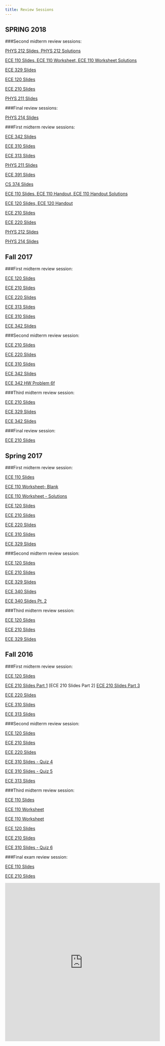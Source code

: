 ```yaml
---
title: Review Sessions
---
```


SPRING 2018
-----------

###Second midterm review sessions:

[PHYS 212 Slides, ](/assets/files/HKNPHYS212ReviewSession2SP18.pptx)
[PHYS 212 Solutions](/assets/files/HKNPHYS212ReviewSession2SP18_problems_soln.zip)

[ECE 110 Slides, ](/assets/files/HKNECE110ReviewSession2SP18.pdf)
[ECE 110 Worksheet, ](/assets/files/HKNECE110ReviewSession2SP18_handout.pdf)
[ECE 110 Worksheet Solutions](/assets/files/HKNECE110ReviewSession2SP18_handout_soln.pdf)


[ECE 329 Slides](/assets/files/HKNECE329ReviewSession2SP18.pptx)

[ECE 120 Slides](/assets/files/HKNECE120ReviewSession2SP18.pdf)

[ECE 210 Slides](/assets/files/HKNECE210ReviewSession2SP18.pptx)

[PHYS 211 Slides](/assets/files/HKNPHYS211ReviewSession2SP18.pdf)

###Final review sessions:

[PHYS 214 Slides](/assets/files/HKNPHYS214ReviewSession2SP18.pptx)

###First midterm review sessions:

[ECE 342 Slides](/assets/files/ECE342-Review-Sessions-1-Sp18.pptx)

[ECE 310 Slides](/assets/files/HKNECE310ReviewSession1SP18.pdf)

[ECE 313 Slides](/assets/files/HKNECE313ReviewSession1SP18.pdf)

[PHYS 211 Slides](/assets/files/HKNPHYS211ReviewSession1SP18.pdf)

[ECE 391 Slides](/assets/files/HKNECE391ReviewSession1SP18.pdf)

[CS 374 Slides](/assets/files/HKNECE374ReviewSession1SP18.pdf)

[ECE 110 Slides, ](/assets/files/HKNECE110ReviewSession1SP18.pdf)
[ECE 110 Handout, ](/assets/files/HKNECE110ReviewSession1SP18_Handout.pdf)
[ECE 110 Handout Solutions](/assets/files/HKNECE110ReviewSession1SP18_Handout_Sols.pdf)

[ECE 120 Slides, ](/assets/files/HKNECE120ReviewSession1SP18.pptx)
[ECE 120 Handout](/assets/files/HKNECE120ReviewSession1SP18_Handout.pdf)

[ECE 210 Slides](/assets/files/HKNECE210ReviewSession1SP18.pdf)

[ECE 220 Slides](/assets/files/HKNECE220ReviewSession1SP18.pptx)

[PHYS 212 Slides](/assets/files/HKNPHYS212ReviewSession1SP18.pptx)

[PHYS 214 Slides](/assets/files/HKNPHYS214ReviewSession1SP18.pptx)

Fall 2017
-----------

###First midterm review session:

[ECE 120 Slides](/assets/files/HKNECE120ReviewSession1FA17.pdf)

[ECE 210 Slides](/assets/files/HKNECE210ReviewSession1FA17.pdf)

[ECE 220 Slides](/assets/files/HKNECE220ReviewSession1FA17.pptx)

[ECE 313 Slides](/assets/files/ECE313-Review-Session-1-Fa17.pdf)

[ECE 310 Slides](/assets/files/HKNECE310ReviewSession1FA17.pdf)

[ECE 342 Slides](/assets/files/ECE342-Review-Session-1-Fa17.pptx)

###Second midterm review session:

[ECE 210 Slides](/assets/files/210-Midterm-2.pptx)

[ECE 220 Slides](/assets/files/ECE_220_exam2_review_fa17.pdf)

[ECE 310 Slides](/assets/files/HKNECE310ReviewSession2FA17.pdf)

[ECE 342 Slides](/assets/files/ECE342-Review-Session-2-Fa17.pdf)

[ECE 342 HW Problem 6f](/assets/files/ECE342hw6_2f.pdf)

###Third midterm review session:

[ECE 210 Slides](/assets/files/HKNECE210ReviewSession3FA17.pdf)

[ECE 329 Slides](/assets/files/ECE_329_exam_3_review_fa17.pdf)

[ECE 342 Slides](/assets/files/ECE_342_exam3_review_fa17.pdf)

###Final review session:

[ECE 210 Slides](/assets/files/HKNECE210ReviewSession4FA17.pdf)

Spring 2017
-----------

###First midterm review session:

[ECE 110 Slides](/assets/files/HKNECE110ReviewSession1SP17.pdf)

[ECE 110 Worksheet- Blank](/assets/files/HKNECE110ReviewSession1WorksheetSP17.pdf)

[ECE 110 Worksheet - Solutions](/assets/files/HKNECE110ReviewSession1WorksheetSolutionsSP17.pdf)

[ECE 120 Slides](/assets/files/HKNECE120ReviewSession1SP17.pdf)

[ECE 210 Slides](/assets/files/HKNECE210ReviewSession1SP17.pdf)

[ECE 220 Slides](/assets/files/HKNECE220ReviewSession1SP17.pdf)

[ECE 310 Slides](/assets/files/HKNECE310ReviewSession1SP17.pdf)

[ECE 329 Slides](/assets/files/HKNECE329ReviewSession1SP17.pdf)


###Second midterm review session:

[ECE 120 Slides](/assets/files/HKNECE120ReviewSession2SP17.pdf)

[ECE 210 Slides](/assets/files/HKNECE210ReviewSession2SP17.pdf)

[ECE 329 Slides](/assets/files/HKNECE329ReviewSession2SP17.pdf)

[ECE 340 Slides](/assets/files/HKNECE340ReviewSession2SP17.pdf)

[ECE 340 Slides Pt. 2](/assets/files/HKNECE340ReviewSession2pt2SP17.pdf)

###Third midterm review session:

[ECE 120 Slides](/assets/files/HKNECE120ReviewSession3SP17.pdf)

[ECE 210 Slides](/assets/files/HKNECE210ReviewSession3SP17.pdf)

[ECE 329 Slides](/assets/files/HKNECE329ReviewSession3SP17.pdf)

Fall 2016
-----------

###First midterm review session:

[ECE 120 Slides](/assets/files/HKNECE120ReviewSession1FA16.pdf)

[ECE 210 Slides Part 1](/assets/files/HKNECE210ReviewSession1FA16pt1.pdf)
[ECE 210 Slides Part 2]
[ECE 210 Slides Part 3](/assets/files/HKNECE210ReviewSession1FA16pt3.pdf)

[ECE 220 Slides](/assets/files/HKNECE220ReviewSession1FA16.pdf)

[ECE 310 Slides](/assets/files/HKNECE310ReviewSession2FA16.pdf)

[ECE 313 Slides](/assets/files/HKNECE313ReviewSession1FA16.pdf)

###Second midterm review session:

[ECE 120 Slides](/assets/files/HKNECE120ReviewSession2FA16.pdf)

[ECE 210 Slides](/assets/files/HKNECE210ReviewSession2FA16.pdf)

[ECE 220 Slides](/assets/files/HKNECE220ReviewSession2FA16.pdf)

[ECE 310 Slides - Quiz 4](/assets/files/HKNECE310ReviewSession4FA16.pdf)

[ECE 310 Slides - Quiz 5](/assets/files/HKNECE310ReviewSession5FA16.pdf)

[ECE 313 Slides](/assets/files/HKNECE313ReviewSession2FA16.pdf)

###Third midterm review session:

[ECE 110 Slides](/assets/files/HKNECE110ReviewSession3FA16.pdf)

[ECE 110 Worksheet](/assets/files/HKNECE110ReviewSession3WorksheetFA16.pdf)

[ECE 110 Worksheet](/assets/files/HKNECE110ReviewSession3WorksheetSolutionsFA16.pdf)

[ECE 120 Slides](/assets/files/HKNECE120ReviewSession3FA16.pdf)

[ECE 210 Slides](/assets/files/HKNECE210ReviewSession3FA16.pdf)

[ECE 310 Slides - Quiz 6](/assets/files/HKNECE310ReviewSession6FA16.pdf)

###Final exam review session:

[ECE 110 Slides](/assets/files/HKNECE110ReviewSessionFinalFA16.pdf)

[ECE 210 Slides](/assets/files/HKNECE210ReviewSessionFinalFA16.pdf)

<iframe src="https://calendar.google.com/calendar/embed?src=hknalpha1%40gmail.com&ctz=America%2FChicago" width="100%" height="515vh" frameborder="0" scrolling="no"></iframe>
